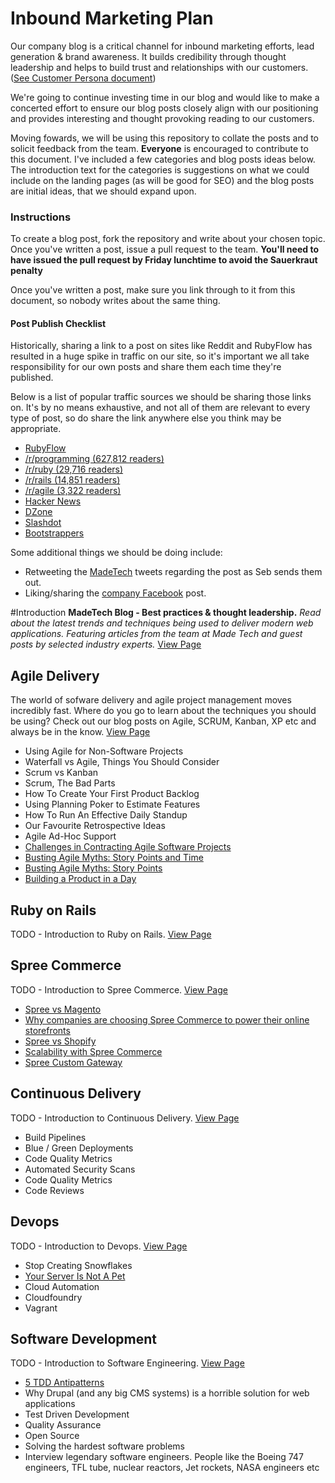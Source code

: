 # Inbound Marketing Plan

Our company blog is a critical channel for inbound marketing efforts, lead generation & brand awareness. It builds credibility through thought leadership and helps to build trust and relationships with our customers. ([See Customer Persona document](https://docs.google.com/a/maine-associates.com/document/d/1S0VF2oMMGqyHByisSmGDMGpZgTUcuh-38J9rg6GpcEQ/edit?usp=sharing))

We're going to continue investing time in our blog and would like to make a concerted effort to ensure our blog posts closely align with our positioning and provides interesting and thought provoking reading to our customers.

Moving fowards, we will be using this repository to collate the posts and to solicit feedback from the team. **Everyone** is encouraged to contribute to this document. I've included a few categories and blog posts ideas below. The introduction text for the categories is suggestions on what we could include on the landing pages (as will be good for SEO) and the blog posts are initial ideas, that we should expand upon.

### Instructions
To create a blog post, fork the repository and write about your chosen topic. Once you've written a post, issue a pull request to the team. **You'll need to have issued the pull request by Friday lunchtime to avoid the Sauerkraut penalty**

Once you've written a post, make sure you link through to it from this document, so nobody writes about the same thing.

#### Post Publish Checklist
Historically, sharing a link to a post on sites like Reddit and RubyFlow has resulted in a huge spike in traffic on our site, so it's important we all take responsibility for our own posts and share them each time they're published.

Below is a list of popular traffic sources we should be sharing those links on. It's by no means exhaustive, and not all of them are relevant to every type of post, so do share the link anywhere else you think may be appropriate.

- [RubyFlow](http://www.rubyflow.com)
- [/r/programming (627,812 readers)](http://www.reddit.com/r/programming)
- [/r/ruby (29,716 readers)](http://www.reddit.com/r/ruby)
- [/r/rails (14,851 readers)](http://www.reddit.com/r/rails)
- [/r/agile (3,322 readers)](http://www.reddit.com/r/agile)
- [Hacker News](https://news.ycombinator.com/submit)
- [DZone](https://dzone.com/links)
- [Slashdot](http://developers.slashdot.org/)
- [Bootstrappers](http://www.bootstrappers.io/)

Some additional things we should be doing include:

- Retweeting the [MadeTech](https://twitter.com/madetech_com) tweets regarding the post as Seb sends them out.
- Liking/sharing the [company Facebook](https://www.facebook.com/madetech) post.

#Introduction
**MadeTech Blog - Best practices & thought leadership.** *Read about the latest trends and techniques being used to deliver modern web applications. Featuring articles from the team at Made Tech and guest posts by selected industry experts.* [View Page](https://www.madetech.com/news/)


## Agile Delivery
The world of sofware delivery and agile project management moves incredibly fast. Where do you go to learn about the techniques you should be using? Check out our blog posts on Agile, SCRUM, Kanban, XP etc and always be in the know.
[View Page](https://www.madetech.com/news/tag/agile)

* Using Agile for Non-Software Projects
* Waterfall vs Agile, Things You Should Consider
* Scrum vs Kanban
* Scrum, The Bad Parts
* How To Create Your First Product Backlog
* Using Planning Poker to Estimate Features
* How To Run An Effective Daily Standup
* Our Favourite Retrospective Ideas
* Agile Ad-Hoc Support
* [Challenges in Contracting Agile Software Projects](https://www.madetech.com/news/challenges-in-contracting-agile-software-projects)
* [Busting Agile Myths: Story Points and Time](https://www.madetech.com/news/busting-agile-myths-story-points-and-time)
* [Busting Agile Myths: Story Points](https://www.madetech.com/news/busting-agile-myths-story-points-and-time)
* [Building a Product in a Day](https://www.madetech.com/news/building-a-product-in-a-day)

## Ruby on Rails
TODO - Introduction to Ruby on Rails.
[View Page](https://www.madetech.com/news/tag/ruby-on-rails)

## Spree Commerce
TODO - Introduction to Spree Commerce.
[View Page](https://www.madetech.com/news/tag/spree-commerce)

* [Spree vs Magento](https://www.madetech.com/news/spree-vs-magento)
* [Why companies are choosing Spree Commerce to power their online storefronts](https://www.madetech.com/news/why-companies-are-choosing-spree-commerce-to-power-their-online-storefronts)
* [Spree vs Shopify](https://www.madetech.com/news/spree-vs-shopify)
* [Scalability with Spree Commerce](https://www.madetech.com/news/spree-scalability)
* [Spree Custom Gateway](https://www.madetech.com/news/spree-custom-gateway)

## Continuous Delivery
TODO - Introduction to Continuous Delivery.
[View Page](https://www.madetech.com/news/tag/continuous-delivery)

* Build Pipelines
* Blue / Green Deployments
* Code Quality Metrics
* Automated Security Scans
* Code Quality Metrics
* Code Reviews

## Devops
TODO - Introduction to Devops.
[View Page](https://www.madetech.com/news/tag/devops)

* Stop Creating Snowflakes
* [Your Server Is Not A Pet](writing/your_server_is_not_a_pet.md)
* Cloud Automation
* Cloudfoundry
* Vagrant

## Software Development
TODO - Introduction to Software Engineering.
[View Page](https://www.madetech.com/news/tag/software-development)

* [5 TDD Antipatterns](published/5_tdd_antipaterns.md)
* Why Drupal (and any big CMS systems) is a horrible solution for web applications
* Test Driven Development
* Quality Assurance
* Open Source
* Solving the hardest software problems
* Interview legendary software engineers. People like the Boeing 747 engineers, TFL tube, nuclear reactors, Jet rockets, NASA engineers etc
